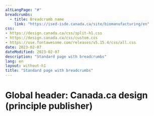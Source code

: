 ```yaml
---
altLangPage: "#"
breadcrumbs:
  - title: Breadcrumb name
    link: "https://ised-isde.canada.ca/site/biomanufacturing/en"
css:
- https://design.canada.ca/css/split-h1.css
- https://design.canada.ca/css/custom.css
- https://use.fontawesome.com/releases/v5.15.4/css/all.css
date: 2023-02-07
dateModified: 2023-02-07
description: "Standard page with breadcrumbs"
lang: en
layout: without-h1
title: "Standard page with breadcrumbs"
---
```

<h1 property="name" id="wb-cont" dir="ltr"><span class="stacked"><span>Global header</span>: <span>Canada.ca design (principle publisher)</span></span></h1>
